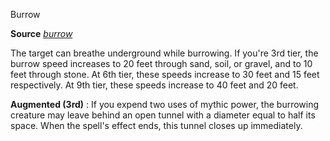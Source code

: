 Burrow

**Source** [_burrow_](/pathfinderRPG/prd/ultimateMagic/spells/burrow.html#_burrow)

The target can breathe underground while burrowing. If you're 3rd tier, the burrow speed increases to 20 feet through sand, soil, or gravel, and to 10 feet through stone. At 6th tier, these speeds increase to 30 feet and 15 feet respectively. At 9th tier, these speeds increase to 40 feet and 20 feet.

**Augmented (3rd)** : If you expend two uses of mythic power, the burrowing creature may leave behind an open tunnel with a diameter equal to half its space. When the spell's effect ends, this tunnel closes up immediately.

